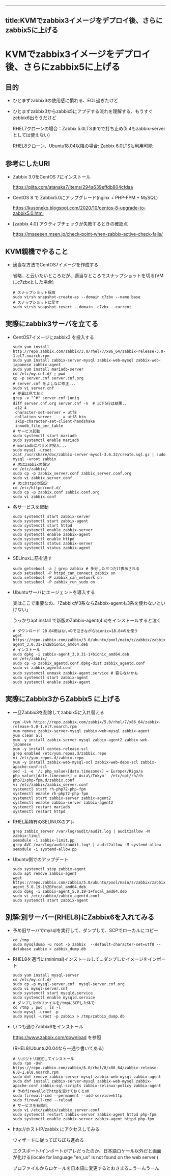
---
title:KVMでzabbix3イメージをデプロイ後、さらにzabbix5に上げる
---
# KVMでzabbix3イメージをデプロイ後、さらにzabbix5に上げる

## 目的

- ひとまずzabbix3の使用感に慣れる、EOL過ぎたけど
- ひとまずzabbix3からzabbix5にアプデする流れを理解する、もうすぐzebbix6出そうだけど

  RHEL7クローンの場合：Zabbix 5.0LTSまでで打ち止め(5.4もzabbix-serverとしては使えない)

  RHEL8クローン、Ubuntu18.04以降の場合: Zabbix 6.0LTSも利用可能

## 参考にしたURI

- Zabbix 3.0をCentOS 7にインストール

  https://qiita.com/atanaka7/items/294a639effdb804cfdaa

- CentOS 8 で Zabbix5.0にアップグレード(nginx + PHP-FPM + MySQL)

  https://kusoneko.blogspot.com/2020/10/centos-8-upgrade-to-zabbix5.0.html

- [zabbix 4.0] アクティブチェックが失敗するときの確認点
  
  https://mseeeen.msen.jp/check-point-when-zabbix-active-check-fails/


## KVM親機でやること

- 適当な方法でCentOS7イメージを作成する

  省略...と云いたいところだが、適当なところでスナップショットを切る(VMにc7zbxとした場合)

  ```
  # スナップショット採取
  sudo virsh snapshot-create-as --domain c7zbx --name base
  # スナップショットに戻す
  sudo virsh snapshot-revert --domain  c7zbx --current
  ```

## 実際にzabbix3サーバを立てる

- CentOS7イメージにzabbix3 を投入する
  ```
  sudo yum install http://repo.zabbix.com/zabbix/3.0/rhel/7/x86_64/zabbix-release-3.0-1.el7.noarch.rpm
  sudo yum install zabbix-server-mysql zabbix-web-mysql zabbix-web-japanese zabbix-agent
  sudo yum install mariadb-server
  cd /etc/my.cnf.d/ ; pwd
  cp -p server.cnf server.cnf.org
  # server.cnf をよしなに修正...
  sudo vi server.cnf
  # 差異は見ておく
  grep -v "^#" server.cnf |uniq
  diff server.cnf.org server.cnf -n  # 以下5行は結果..
   a12 4
   character-set-server = utf8
   collation-server     = utf8_bin
   skip-character-set-client-handshake
   innodb_file_per_table
  # サービス起動
  sudo systemctl start mariadb
  sudo systemctl enable mariadb
  # mariadbにパラメタ投入...
  sudo mysql -uroot
  zcat /usr/share/doc/zabbix-server-mysql-3.0.32/create.sql.gz | sudo mysql -uroot zabbix
  # 次はzabbixの設定
  cd /etc/zabbix/
  sudo cp -p zabbix_server.conf zabbix_server.conf.org
  sudo vi zabbix_server.conf
  # 次にhttpdの設定
  cd /etc/httpd/conf.d/
  sudo cp -p zabbix.conf zabbix.conf.org
  sudo vi zabbix.conf
  ```
 - 各サービスを起動
   ```
   sudo systemctl start zabbix-server
   sudo systemctl start zabbix-agent
   sudo systemctl start httpd
   sudo systemctl enable zabbix-server
   sudo systemctl enable zabbix-agent
   sudo systemctl enable httpd
   sudo systemctl status zabbix-server
   sudo systemctl status zabbix-agent
   ```
- SELinuxに筋を通す
  ```
  sudo getsebool -a | grep zabbix # 多分した三つだけ表示される
  sudo setsebool -P httpd_can_connect_zabbix on
  sudo setsebool -P zabbix_can_network on
  sudo setsebool -P zabbix_run_sudo on
  ```

- Ubuntuサーバにエージェントを導入する
  
  実はここで重要なの、「Zabbixが3系ならZabbix-agentも3系を使わないといけない」

  うっかりapt install で新版のZabbix-agent(4.x)をインストールすると泣く
  ```
  # ダウンロード 20.04用はないので泣きながらbionic=18.04のを使う
  wget https://repo.zabbix.com/zabbix/3.0/ubuntu/pool/main/z/zabbix/zabbix-agent_3.0.31-1%2Bbionic_amd64.deb
  # インストール
  sudo dpkg -i zabbix-agent_3.0.31-1+bionic_amd64.deb
  cd /etc/zabbix/
  sudo cp -p zabbix_agentd.conf.dpkg-dist zabbix_agentd.conf
  sudo vi zabbix_agentd.conf
  sudo systemctl unmask zabbix-agent.service # 要らないかも
  sudo systemctl start zabbix-agent
  sudo systemctl enable zabbix-agent
  ```


## 実際にZabbix3からZabbix5 に上げる

- 一旦Zabbix3を削除してzabbix5に入れ替える
  ```
  rpm -Uvh https://repo.zabbix.com/zabbix/5.0/rhel/7/x86_64/zabbix-release-5.0-1.el7.noarch.rpm
  yum remove zabbix-server-mysql zabbix-web-mysql zabbix-agent
  yum clean all
  yum -y install zabbix-server-mysql zabbix-agent2 zabbix-web-japanese
  yum -y install centos-release-scl
  grep enabled /etc/yum.repos.d/zabbix.repo
  vi /etc/yum.repos.d/zabbix.repo
  yum -y install zabbix-web-mysql-scl zabbix-web-deps-scl zabbix-apache-conf-scl
  sed -i -e '/; php_value\[date.timezone\] = Europe\/Riga/a php_value\[date.timezone\] = Asia\/Tokyo'  /etc/opt/rh/rh-php72/php-fpm.d/zabbix.conf
  vi /etc/zabbix/zabbix_server.conf
  systemctl start rh-php72-php-fpm
  systemctl enable rh-php72-php-fpm
  systemctl start zabbix-server zabbix-agent2
  systemctl enable zabbix-server zabbix-agent2
  systemctl restart mariadb
  systemctl restart httpd
  ```
 
- RHEL系特有のSELINUXのアレ
  ```
  grep zabbix_server /var/log/audit/audit.log | audit2allow -M zabbix-limit
  semodule -i zabbix-limit.pp
  grep AVC /var/log/audit/audit.log* | audit2allow -M systemd-allow
  semodule -i systemd-allow.pp
  ```

- Ubuntu側でのアップデート
  ```
  sudo systemctl stop zabbix-agent
  sudo apt remove zabbix-agent
  wget https://repo.zabbix.com/zabbix/5.0/ubuntu/pool/main/z/zabbix/zabbix-agent_5.0.19-1%2Bfocal_amd64.deb
  sudo dpkg -i zabbix-agent_5.0.19-1+focal_amd64.deb
  sudo vi /etc/zabbix/zabbix_agentd.conf
  sudo systemctl start zabbix-agent
  ```  
  
## 別解:別サーバー(RHEL8)にZabbix6を入れてみる

- 予め旧サーバでmysqlを実行して、ダンプして、SCPでローカルにコピー
  ```
  cd /tmp
  sudo mysqldump -u root -p zabbix  --default-character-set=utf8 --database zabbix > zabbix_dump.db
  ```
- RHEL8を適当に(minimal)インストールして...ダンプしたイメージをインポート
  ```
  sudo yum install mysql-server
  cd /etc/my.cnf.d/
  sudo cp -p mysql-server.cnf  mysql-server.cnf.org
  sudo vi mysql-server.cnf
  sudo systemctl start mysqld.service
  sudo systemctl enable mysqld.service
  # ダンプしたdbファイルを/tmpにSCPした体で
  cd /tmp ; pwd ; ls -l 
  sudo mysql -uroot -p
  sudo mysql -uroot -p zabbix > /tmp/zabbix_dump.db
  ```
- いつも通りZabbix6をインストール
  
  https://www.zabbix.com/download を参照
  
  (RHEL8/Ubuntu20.04なら一通り書いてある)
  ```
  # リポジトリ設定してインストール
  sudo rpm -Uvh https://repo.zabbix.com/zabbix/6.0/rhel/8/x86_64/zabbix-release-6.0-1.el8.noarch.rpm
  sudo dnf remove zabbix-server-mysql zabbix-web-mysql zabbix-agent
  sudo dnf install zabbix-server-mysql zabbix-web-mysql zabbix-apache-conf zabbix-sql-scripts zabbix-selinux-policy zabbix-agent
  # 予めfirewalldでhttpを空けておくとoK
  sudo firewall-cmd --permanent --add-service=http
  sudo firewall-cmd --reload
  # サービスを有効化
  sudo vi /etc/zabbix/zabbix_server.conf
  sudo systemctl restart zabbix-server zabbix-agent httpd php-fpm
  sudo systemctl enable zabbix-server zabbix-agent httpd php-fpm
  ```
- http://ホストIP/zabbix にアクセスしてみる
  
  ウィザードに従ってぽちぽち進める

  エクスポート/インポートがアレだったのか、日本語ロケール以外だと画面が化ける(locale for language "en_us" is not found on the web server.)

  プロファイルからロケールを日本語に変更するとおさまる...うーんうーん
  



